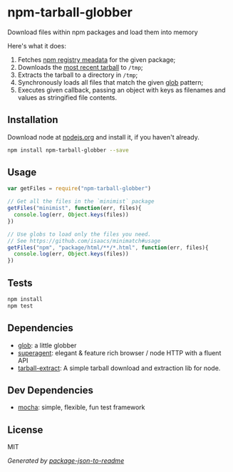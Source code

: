# npm-tarball-globber

Download files within npm packages and load them into memory

Here's what it does:

1. Fetches [npm registry meadata](http://registry.npmjs.org/lodash) for the given package;
1. Downloads the [most recent tarball](http://registry.npmjs.org/lodash/-/lodash-0.1.0.tgz) to `/tmp`;
1. Extracts the tarball to a directory in `/tmp`;
1. Synchronously loads all files that match the given [glob](https://github.com/isaacs/glob#usage) pattern;
1. Executes given callback, passing an object with keys as filenames and values as stringified file contents.

## Installation

Download node at [nodejs.org](http://nodejs.org) and install it, if you haven't already.

```sh
npm install npm-tarball-globber --save
```

## Usage

```js
var getFiles = require("npm-tarball-globber")

// Get all the files in the `minimist` package
getFiles("minimist", function(err, files){
  console.log(err, Object.keys(files))
})

// Use globs to load only the files you need.
// See https://github.com/isaacs/minimatch#usage
getFiles("npm", "package/html/**/*.html", function(err, files){
  console.log(err, Object.keys(files))
})

```

## Tests

```sh
npm install
npm test
```


## Dependencies

- [glob](https://github.com/isaacs/node-glob): a little globber
- [superagent](https://github.com/visionmedia/superagent): elegant &amp; feature rich browser / node HTTP with a fluent API
- [tarball-extract](https://github.com/joshuah/tarball-extract): A simple tarball download and extraction lib for node.


## Dev Dependencies

- [mocha](https://github.com/visionmedia/mocha): simple, flexible, fun test framework


## License

MIT

_Generated by [package-json-to-readme](https://github.com/zeke/package-json-to-readme)_
